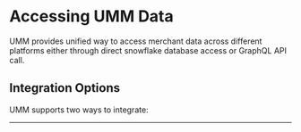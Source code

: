 # Accessing UMM Data

UMM provides unified way to access merchant data across different platforms either through direct snowflake database access or GraphQL API call.

## Integration Options

UMM supports two ways to integrate:

<!-- type: row -->

<!-- type: card
title: UMM API 
description: Use GraphQL queries to retrieve or manage merchant data as well as Rest APIs for UMM Master Data definition.
link: ?path=docs/getting-access/api-access.md
-->

<!-- type: card
title: Direct Access to UMM Snowflake Database
description: Consumer will have full read access to UMM Snowflake database and can use the data to Synch with their application incrementally or periodically.
link: ?path=docs/getting-access/database-access.md
-->

<!-- type: row-end -->

---
